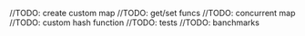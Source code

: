 //TODO: create custom map
//TODO: get/set funcs
//TODO: concurrent map
//TODO: custom hash function
//TODO: tests
//TODO: banchmarks